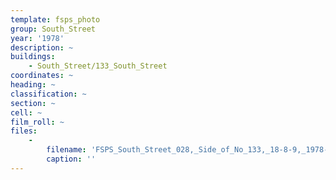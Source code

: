```yaml
---
template: fsps_photo
group: South_Street
year: '1978'
description: ~
buildings:
    - South_Street/133_South_Street
coordinates: ~
heading: ~
classification: ~
section: ~
cell: ~
film_roll: ~
files:
    -
        filename: 'FSPS_South_Street_028,_Side_of_No_133,_18-8-9,_1978-80.png'
        caption: ''
---
```

